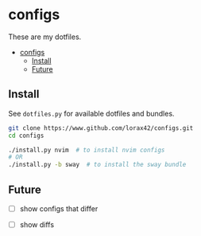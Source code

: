 # configs

These are my dotfiles.

<!--toc:start-->
- [configs](#configs)
  - [Install](#install)
  - [Future](#future)
<!--toc:end-->

## Install
See `dotfiles.py` for available dotfiles and bundles.

```bash
git clone https://www.github.com/lorax42/configs.git
cd configs

./install.py nvim  # to install nvim configs
# OR
./install.py -b sway  # to install the sway bundle
```

## Future
- [ ] show configs that differ
- [ ] show diffs

